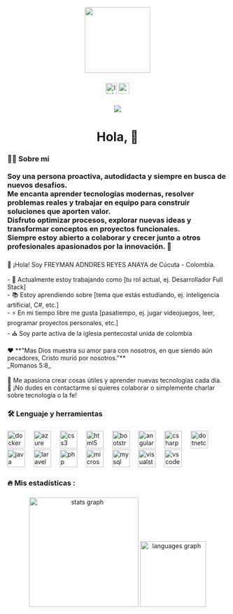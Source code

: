 <div align="center">
  <img height="150" src="https://media.giphy.com/media/M9gbBd9nbDrOTu1Mqx/giphy.gif"  />
</div>

###

<div align="center">
  <img src="https://img.shields.io/static/v1?message=LinkedIn&logo=linkedin&label=&color=0077B5&logoColor=white&labelColor=&style=for-the-badge" height="25" alt="linkedin logo"  />
  <img src="https://img.shields.io/static/v1?message=Gmail&logo=gmail&label=&color=D14836&logoColor=white&labelColor=&style=for-the-badge" height="25" alt="gmail logo"  />
</div>

###

<div align="center">
  <img src="https://visitor-badge.laobi.icu/badge?page_id=FreymanReyes.FreymanReyes&"  />
</div>

###

<h1 align="center">Hola, 👋</h1>

###

<h3 align="left">👨‍💻 Sobre mí<br><br>Soy una persona proactiva, autodidacta y siempre en busca de nuevos desafíos.  <br>Me encanta aprender tecnologías modernas, resolver problemas reales y trabajar en equipo para construir soluciones que aporten valor.  <br>Disfruto optimizar procesos, explorar nuevas ideas y transformar conceptos en proyectos funcionales.  <br>Siempre estoy abierto a colaborar y crecer junto a otros profesionales apasionados por la innovación. 🚀</h3>

###

<p align="left">👋 ¡Hola! Soy FREYMAN ADNDRES REYES ANAYA de Cúcuta - Colombia.<br><br>- 🔭 Actualmente estoy trabajando como [tu rol actual, ej. Desarrollador Full Stack]  <br>- 📚 Estoy aprendiendo sobre [tema que estás estudiando, ej. inteligencia artificial, C#, etc.]  <br>- ⚡ En mi tiempo libre me gusta [pasatiempo, ej. jugar videojuegos, leer, programar proyectos personales, etc.]  <br>- ⛪ Soy parte activa de la iglesia pentecostal unida de colombia<br><br>❤️ **"Mas Dios muestra su amor para con nosotros, en que siendo aún pecadores, Cristo murió por nosotros."**  <br>_Romanos 5:8_<br><br>🚀 Me apasiona crear cosas útiles y aprender nuevas tecnologías cada día.  <br>💬 ¡No dudes en contactarme si quieres colaborar o simplemente charlar sobre tecnología o la fe!</p>

###

<h3 align="left">🛠 Lenguaje y herramientas</h3>

###

<div align="left">
  <img src="https://cdn.jsdelivr.net/gh/devicons/devicon/icons/docker/docker-plain-wordmark.svg" height="40" alt="docker logo"  />
  <img width="12" />
  <img src="https://cdn.jsdelivr.net/gh/devicons/devicon/icons/azure/azure-original.svg" height="40" alt="azure logo"  />
  <img width="12" />
  <img src="https://cdn.jsdelivr.net/gh/devicons/devicon/icons/css3/css3-original.svg" height="40" alt="css3 logo"  />
  <img width="12" />
  <img src="https://cdn.jsdelivr.net/gh/devicons/devicon/icons/html5/html5-original.svg" height="40" alt="html5 logo"  />
  <img width="12" />
  <img src="https://cdn.jsdelivr.net/gh/devicons/devicon/icons/bootstrap/bootstrap-original.svg" height="40" alt="bootstrap logo"  />
  <img width="12" />
  <img src="https://cdn.jsdelivr.net/gh/devicons/devicon/icons/angularjs/angularjs-original.svg" height="40" alt="angularjs logo"  />
  <img width="12" />
  <img src="https://cdn.jsdelivr.net/gh/devicons/devicon/icons/csharp/csharp-original.svg" height="40" alt="csharp logo"  />
  <img width="12" />
  <img src="https://cdn.jsdelivr.net/gh/devicons/devicon/icons/dotnetcore/dotnetcore-original.svg" height="40" alt="dotnetcore logo"  />
  <img width="12" />
  <img src="https://cdn.jsdelivr.net/gh/devicons/devicon/icons/java/java-original.svg" height="40" alt="java logo"  />
  <img width="12" />
  <img src="https://cdn.jsdelivr.net/gh/devicons/devicon/icons/laravel/laravel-original.svg" height="40" alt="laravel logo"  />
  <img width="12" />
  <img src="https://cdn.jsdelivr.net/gh/devicons/devicon/icons/php/php-original.svg" height="40" alt="php logo"  />
  <img width="12" />
  <img src="https://cdn.jsdelivr.net/gh/devicons/devicon/icons/microsoftsqlserver/microsoftsqlserver-plain.svg" height="40" alt="microsoftsqlserver logo"  />
  <img width="12" />
  <img src="https://cdn.jsdelivr.net/gh/devicons/devicon/icons/mysql/mysql-original.svg" height="40" alt="mysql logo"  />
  <img width="12" />
  <img src="https://cdn.jsdelivr.net/gh/devicons/devicon/icons/visualstudio/visualstudio-plain.svg" height="40" alt="visualstudio logo"  />
  <img width="12" />
  <img src="https://cdn.jsdelivr.net/gh/devicons/devicon/icons/vscode/vscode-original.svg" height="40" alt="vscode logo"  />
</div>

###

<h3 align="left">🔥   
Mis estadísticas :</h3>

###

<div align="center">
  <img src="https://github-readme-stats.vercel.app/api?username=FreymanReyes&hide_title=false&hide_rank=false&show_icons=true&include_all_commits=true&count_private=true&disable_animations=false&theme=dracula&locale=en&hide_border=false&order=1" height="250" alt="stats graph"  />
  <img src="https://github-readme-stats.vercel.app/api/top-langs?username=FreymanReyes&locale=es&hide_title=false&layout=compact&card_width=320&langs_count=5&theme=codeSTACKr&hide_border=false&order=2" height="150" alt="languages graph"  />
</div>

###
